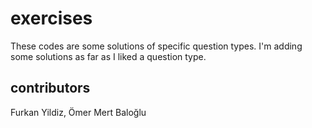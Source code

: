 # exercises
These codes are some solutions of specific question types.
I'm adding some solutions as far as I liked a question type.

## contributors

Furkan Yildiz,
Ömer Mert Baloğlu
